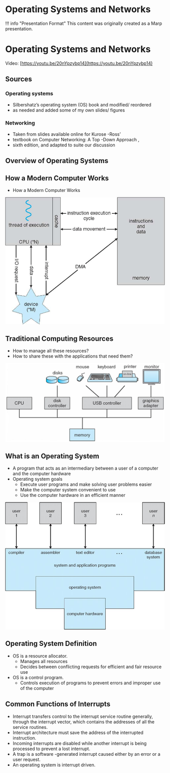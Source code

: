 # Operating Systems and Networks

!!! info "Presentation Format"
    This content was originally created as a Marp presentation.

<div class="slide-content" id="slide-1">

# Operating Systems and Networks

Video: [https://youtu.be/20nYpzybp14](https://youtu.be/20nYpzybp14)

</div>
<div class="slide-content" id="slide-2">

## Sources

### Operating systems

* Silbershatz’s operating system (OS) book and modified/ reordered
* as needed and added some of my own slides/ figures

### Networking 

* Taken from slides available online for Kurose -Ross’
* textbook on Computer Networking: A Top -Down Approach ,
* sixth edition, and adapted to suite our discussion

</div>
<div class="slide-content" id="slide-3">

## Overview of Operating Systems

</div>
<div class="slide-content" id="slide-4">

## How a Modern Computer Works

* How a Modern Computer Works

![page_8_img_3.png](../assets/images/page_8_img_3.png)

</div>
<div class="slide-content" id="slide-5">

## Traditional Computing Resources

* How to manage all these resources?
* How to share these with the applications that need them?

![page_9_img_3.png](../assets/images/page_9_img_3.png)

</div>
<div class="slide-content" id="slide-6">

## What is an Operating System

* A program that acts as an intermediary between a user of a computer and the computer hardware
* Operating system goals
    * Execute user programs and make solving user problems easier
    * Make the computer system convenient to use
    * Use the computer hardware in an efficient manner

![page_10_img_3.png](../assets/images/page_10_img_3.png)

</div>
<div class="slide-content" id="slide-7">

## Operating System Definition

* OS is a resource allocator.
    * Manages all resources
    * Decides between conflicting requests for efficient and fair resource use
* OS is a control program.
    * Controls execution of programs to prevent errors and improper  use of the computer

</div>
<div class="slide-content" id="slide-8">

## Common Functions of Interrupts

- Interrupt transfers control to the interrupt service routine generally,
through the interrupt vector, which contains the addresses of all
the service routines.
- Interrupt architecture must save the address of the interrupted instruction.
- Incoming interrupts are disabled while another interrupt is being processed to prevent a lost interrupt.
- A trap is a software -generated interrupt caused either by an error or a user request.
- An operating system is interrupt driven.

</div>

